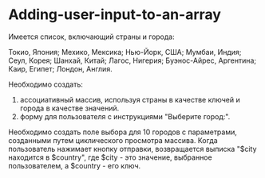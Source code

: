 # Adding-user-input-to-an-array

Имеется список, включающий страны и города:

Токио, Япония; Мехико, Мексика; Нью-Йорк, США; Мумбаи, Индия; Сеул, Корея; Шанхай, Китай; Лагос, Нигерия; Буэнос-Айрес, Аргентина; Каир, Египет; Лондон, Англия.

Необходимо создать: 
1. ассоциативный массив, используя страны в качестве ключей и города в качестве значений.
2. форму для пользователя с инструкциями "Выберите город:". 

Необходимо создать поле выбора для 10 городов с параметрами, созданными путем циклического просмотра массива. Когда пользователь нажимает кнопку отправки, возвращается выписка "$city находится в $country", где $city - это значение, выбранное пользователем, а $country - его ключ.
